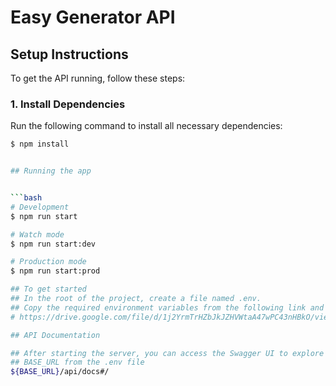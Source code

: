 # Easy Generator API

## Setup Instructions

To get the API running, follow these steps:

### 1. Install Dependencies
Run the following command to install all necessary dependencies:
```bash
$ npm install


## Running the app


```bash
# Development
$ npm run start

# Watch mode
$ npm run start:dev

# Production mode
$ npm run start:prod

## To get started
## In the root of the project, create a file named .env.
## Copy the required environment variables from the following link and paste in the .env:
# https://drive.google.com/file/d/1j2YrmTrHZbJkJZHVWtaA47wPC43nHBkO/view?usp=drive_link

## API Documentation

## After starting the server, you can access the Swagger UI to explore the API endpoints.
## BASE_URL from the .env file
${BASE_URL}/api/docs#/

